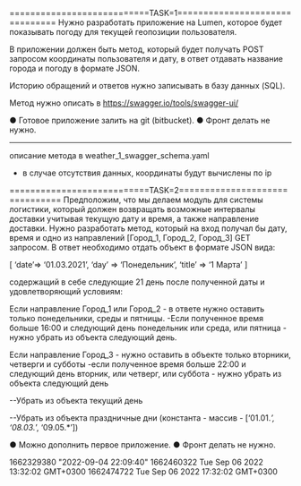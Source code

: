 ===========================TASK=1===============================
Нужно разработать приложение на Lumen, которое будет показывать погоду для текущей геопозиции пользователя.

В приложении должен быть метод, который будет получать POST запросом координаты пользователя и дату, в ответ отдавать название города и погоду в формате JSON.

Историю обращений и ответов нужно записывать в базу данных (SQL).

Метод нужно описать в https://swagger.io/tools/swagger-ui/



●	Готовое приложение залить на git (bitbucket).
●	Фронт делать не нужно. 

_______________________________________________________________

описание метода в weather_1_swagger_schema.yaml

- в случае отсутствия данных, координаты будут вычислены по ip

===========================TASK=2===============================
Предположим, что мы делаем модуль для системы логистики, который должен возвращать возможные интервалы доставки учитывая текущую дату и время, а также направление доставки.
Нужно разработать метод, который на вход получал бы дату, время и одно из направлений [Город_1, Город_2, Город_3] GET запросом.
В ответ необходимо отдать объект в формате JSON вида:

[
‘date’=> ‘01.03.2021’,
‘day’ => ‘Понедельник’,
‘title’ => ‘1 Марта’
]

содержащий в себе следующие 21 день после полученной даты и удовлетворяющий условиям:

Если направление Город_1 или Город_2  - в ответе нужно оставить только понедельники, среды и пятницы.
-Если полученное время больше 16:00 и следующий день понедельник или среда, или пятница - нужно убрать из объекта следующий день.

Если направление Город_3  - нужно оставить в объекте только вторники, четверги и субботы
-если полученное время больше 22:00 и следующий день вторник, или четверг, или суббота - нужно убрать из объекта следующий день

--Убрать из объекта текущий день

--Убрать из объекта праздничные дни (константа - массив - [‘01.01.*’, ‘08.03.*’, ‘09.05.*’])

●	Можно дополнить первое приложение.
●	Фронт делать не нужно.

1662329380 "2022-09-04 22:09:40" 
1662460322 Tue Sep 06 2022 13:32:02 GMT+0300 
1662474722 Tue Sep 06 2022 17:32:02 GMT+0300
